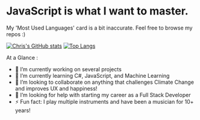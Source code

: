 # JavaScript is what I want to master. 
My 'Most Used Languages' card is a bit inaccurate. Feel free to browse my repos :) 

[![Chris's GitHub stats](https://github-readme-stats.vercel.app/api?username=ccpaco)](https://github.com/anuraghazra/github-readme-stats)
[![Top Langs](https://github-readme-stats.vercel.app/api/top-langs/?username=ccpaco)](https://github.com/anuraghazra/github-readme-stats)

<!--
**ccpaco/ccpaco** is a ✨ _special_ ✨ repository because its `README.md` (this file) appears on your GitHub profile.
-->

At a Glance : 
- 🔭 I’m currently working on several projects  
- 🌱 I’m currently learning C#, JavaScript, and Machine Learning
- 👯 I’m looking to collaborate on anything that challenges Climate Change and improves UX and happiness!
- 🤔 I’m looking for help with starting my career as a Full Stack Developer
- ⚡ Fun fact: I play multiple instruments and have been a musician for 10+ years!


